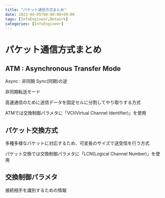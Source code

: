 ```yaml
---
title: "パケット通信方式まとめ"
date: 2023-04-05T00:00:00+09:00
tags: [InfoEngineer,Network]
categories: [InfoEngineer]
---
```

# パケット通信方式まとめ

## ATM : Asynchronous Transfer Mode

Async : 非同期 Sync(同期)の逆

非同期転送モード

高速通信のために送信データを固定セルに分割してやり取りする方式

ATMでは交換制御パラメタに「VCI(Virtual Channel Identifier)」を使用

## パケット交換方式

多種多様なパケットに対応するため、可変長のサイズで送受信を行う方式


パケット交換では交換制御パラメタに「LCN(Logical Channel Number)」を使用

## 交換制御パラメタ

接続相手を識別するための情報